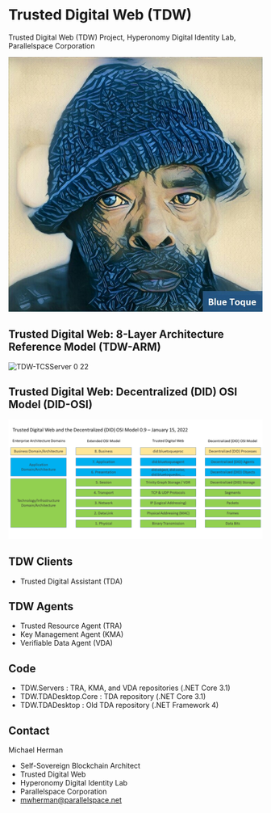 # Trusted Digital Web (TDW)
Trusted Digital Web (TDW) Project, Hyperonomy Digital Identity Lab, Parallelspace Corporation

![Blue Toque](specifications/did-methods/images/bluetoquelogo2.jpg)

## Trusted Digital Web: 8-Layer Architecture Reference Model (TDW-ARM)

![TDW-TCSServer 0 22](https://user-images.githubusercontent.com/6101736/124794321-1d5a7080-df0c-11eb-9c54-929d1a9a8413.png)

## Trusted Digital Web: Decentralized (DID) OSI Model (DID-OSI)

![TDW and Decentralized OSI Model](specifications/diagrams/TDW-DID%20Method%20Spaces%200.9.png)

## TDW Clients
- Trusted Digital Assistant (TDA)
## TDW Agents
- Trusted Resource Agent (TRA)
- Key Management Agent (KMA)
- Verifiable Data Agent (VDA)
## Code
- TDW.Servers : TRA, KMA, and VDA repositories (.NET Core 3.1)
- TDW.TDADesktop.Core : TDA repository (.NET Core 3.1)
- TDW.TDADesktop : Old TDA repository (.NET Framework 4)
## Contact
Michael Herman
- Self-Sovereign Blockchain Architect
- Trusted Digital Web
- Hyperonomy Digital Identity Lab
- Parallelspace Corporation
- mwherman@parallelspace.net
